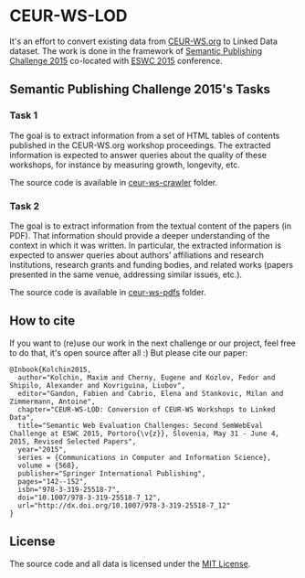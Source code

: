 # CEUR-WS-LOD

It's an effort to convert existing data from [CEUR-WS.org](http://ceur-ws.org/) to Linked Data dataset. The work is done in the framework of [Semantic Publishing Challenge 2015](https://github.com/ceurws/lod/wiki/SemPub2015) co-located with [ESWC 2015](http://2015.eswc-conferences.org/) conference.

## Semantic Publishing Challenge 2015's Tasks

### Task 1

The goal is to extract information from a set of HTML tables of contents published in the CEUR-WS.org workshop proceedings. The extracted information is expected to answer queries about the quality of these workshops, for instance by measuring growth, longevity, etc.

The source code is available in [ceur-ws-crawler]( https://github.com/ailabitmo/ceur-ws-lod/tree/master/ceur-ws-crawler) folder.

### Task 2

The goal is to extract information from the textual content of the papers (in PDF). That information should provide a deeper understanding of the context in which it was written. In particular, the extracted information is expected to answer queries about authors’ affiliations and research institutions, research grants and funding bodies, and related works (papers presented in the same venue, addressing similar issues, etc.).

The source code is available in [ceur-ws-pdfs](https://github.com/ailabitmo/ceur-ws-lod/tree/master/ceur-ws-pdfs) folder.

## How to cite

If you want to (re)use our work in the next challenge or our project, feel free to do that, it's open source after all :) But please cite our paper:

```
﻿@Inbook{Kolchin2015,
  author="Kolchin, Maxim and Cherny, Eugene and Kozlov, Fedor and Shipilo, Alexander and Kovriguina, Liubov",
  editor="Gandon, Fabien and Cabrio, Elena and Stankovic, Milan and Zimmermann, Antoine",
  chapter="CEUR-WS-LOD: Conversion of CEUR-WS Workshops to Linked Data",
  title="Semantic Web Evaluation Challenges: Second SemWebEval Challenge at ESWC 2015, Portoro{\v{z}}, Slovenia, May 31 - June 4, 2015, Revised Selected Papers",
  year="2015",
  series = {Communications in Computer and Information Science},
  volume = {568},
  publisher="Springer International Publishing",
  pages="142--152",
  isbn="978-3-319-25518-7",
  doi="10.1007/978-3-319-25518-7_12",
  url="http://dx.doi.org/10.1007/978-3-319-25518-7_12"
}
```

## License

The source code and all data is licensed under the [MIT License](https://github.com/ailabitmo/ceur-ws-lod/blob/master/LICENSE).
